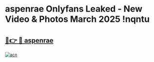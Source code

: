 # aspenrae Onlyfans Leaked - New Video & Photos March 2025 !nqntu

# <h2><a href="https://9y6crp.iuczelnia.edu.pl?title=aspenrae&ref=nqntu">🔗👉 🔴 aspenrae</a></h2>

[![acn](https://github.com/user-attachments/assets/0f9c940e-d8b0-45ae-aac7-cd30a18b3e1c)](https://9y6crp.iuczelnia.edu.pl?title=aspenrae&ref=nqntu)

